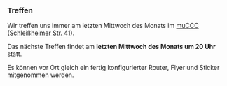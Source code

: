 ### Treffen

Wir treffen uns immer am letzten Mittwoch des Monats im [muCCC](http://muc.ccc.de) ([Schleißheimer Str. 41](http://osm.org/go/0JAf0IVLh?node=2012031859)).

Das nächste Treffen findet am <strong><span id="date">letzten Mittwoch des Monats</span> um 20 Uhr</strong> statt.

Es können vor Ort gleich ein fertig konfigurierter Router, Flyer und Sticker mitgenommen werden.

<script type="text/javascript">
  $.get("data/treffen.ics").then(renderDate);

  function renderDate(data) {
    var jCal = ICAL.parse(data);
    var comp = new ICAL.Component(jCal);
    var vevents = comp.getAllSubcomponents('vevent');
    var ev = new ICAL.Event(vevents[0]);
    var time = ICAL.Time.fromJSDate(new Date());
    var expand = ev.iterator(time);
    var date = moment(expand.next().toJSDate());
    document.getElementById('date').innerHTML = date.locale('de').format('LL');
  }
</script>

